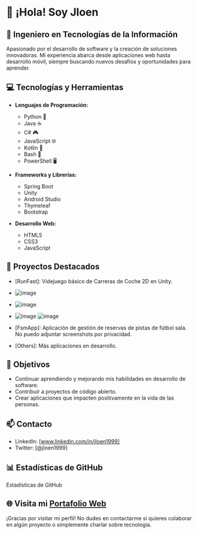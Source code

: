 # 👋 ¡Hola! Soy Jloen

## 🚀 Ingeniero en Tecnologías de la Información

Apasionado por el desarrollo de software y la creación de soluciones innovadoras. Mi experiencia abarca desde aplicaciones web hasta desarrollo móvil, siempre buscando nuevos desafíos y oportunidades para aprender.

## 💻 Tecnologías y Herramientas

- **Lenguajes de Programación:**
  - Python 🐍
  - Java ☕
  - C# 🎮
  - JavaScript 🌐
  - Kotlin 📱
  - Bash 🐧
  - PowerShell 🖥️

- **Frameworks y Librerías:**
  - Spring Boot
  - Unity
  - Android Studio
  - Thymeleaf
  - Bootstrap

- **Desarrollo Web:**
  - HTML5
  - CSS3
  - JavaScript

## 🌟 Proyectos Destacados

- [RunFast]: Videjuego básico de Carreras de Coche 2D en Unity.
- ![image](https://github.com/user-attachments/assets/038edc7d-0d13-4a6c-994f-d2e79b7cf29c)
- ![image](https://github.com/user-attachments/assets/e55f4ad5-9596-4f94-b728-b9c636eab036)
- ![image](https://github.com/user-attachments/assets/b70d39a4-c1f3-4b02-898d-53923682b987)
![image](https://github.com/user-attachments/assets/a4d51bb8-acce-4981-a61f-ee83bdd727e2)

- [FsmApp]: Aplicación de gestión de reservas de pistas de fútbol sala. No puedo adjuntar screenshots por privacidad.
- [Others]: Más aplicaciones en desarrollo.

## 🎯 Objetivos

- Continuar aprendiendo y mejorando mis habilidades en desarrollo de software.
- Contribuir a proyectos de código abierto.
- Crear aplicaciones que impacten positivamente en la vida de las personas.

## 📫 Contacto

- LinkedIn: [www.linkedin.com/in/jloen1999]
- Twitter: [@jloen1999]

## 📊 Estadísticas de GitHub

Estadísticas de GitHub

## 🌐 Visita mi [Portafolio Web]([https://tuportafolio.com](https://jloendev.netlify.app/))

¡Gracias por visitar mi perfil! No dudes en contactarme si quieres colaborar en algún proyecto o simplemente charlar sobre tecnología.
